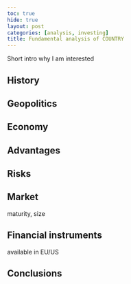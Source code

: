 ```yaml
---
toc: true
hide: true
layout: post
categories: [analysis, investing]
title: Fundamental analysis of COUNTRY
---
```


Short intro why I am interested

## History

## Geopolitics

## Economy

## Advantages

## Risks

## Market
maturity, size

## Financial instruments
available in EU/US

## Conclusions